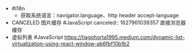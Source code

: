 - #i18n
	- 获取系统语言：navigator.language、http header accept-language
- CANCELED 图片缓存 #JavaScript
  canceled:: 1627961039357
  直接浏览器缓存
- 虚拟列表 #JavaScript 
  https://tiagohorta1995.medium.com/dynamic-list-virtualization-using-react-window-ab6fbf10bfb2